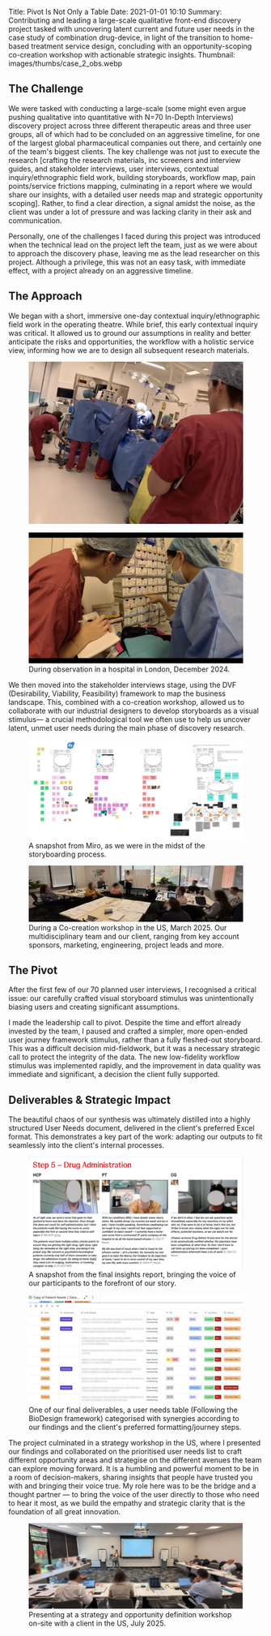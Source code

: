 Title: Pivot Is Not Only a Table
Date: 2021-01-01 10:10
Summary: Contributing and leading a large-scale qualitative front-end discovery project tasked with uncovering latent current and future user needs in the case study of combination drug-device, in light of the transition to home-based treatment service design, concluding with an opportunity-scoping co-creation workshop with actionable strategic insights.
Thumbnail: images/thumbs/case_2_obs.webp

## The Challenge

We were tasked with conducting a large-scale (some might even argue pushing qualitative into quantitative with N=70 In-Depth Interviews) discovery project across three different therapeutic areas and three user groups, all of which had to be concluded on an aggressive timeline, for one of the largest global pharmaceutical companies out there, and certainly one of the team's biggest clients. The key challenge was not just to execute the research [crafting the research materials, inc screeners and interview guides, and stakeholder interviews, user interviews, contextual inquiry/ethnographic field work, building storyboards, workflow map, pain points/service frictions mapping, culminating in a report where we would share our insights, with a detailed user needs map and strategic opportunity scoping]. Rather, to find a clear direction, a signal amidst the noise, as the client was under a lot of pressure and was lacking clarity in their ask and communication.

Personally, one of the challenges I faced during this project was introduced when the technical lead on the project left the team, just as we were about to approach the discovery phase, leaving me as the lead researcher on this project. Although a privilege, this was not an easy task, with immediate effect, with a project already on an aggressive timeline.


## The Approach

We began with a short, immersive one-day contextual inquiry/ethnographic field work in the operating theatre. While brief, this early contextual inquiry was critical. It allowed us to ground our assumptions in reality and better anticipate the risks and opportunities, the workflow with a holistic service view, informing how we are to design all subsequent research materials.

<figure>
  <img class="fit image" src="images/fulls/Case 2 - OBS II.webp" />
</figure>

<figure>
  <img class="fit image" src="images/fulls/Case 2 - OBS.webp" />
  <figcaption>During observation in a hospital in London, December 2024.</figcaption>
</figure>

We then moved into the stakeholder interviews stage, using the DVF (Desirability, Viability, Feasibility) framework to map the business landscape. This, combined with a co-creation workshop, allowed us to collaborate with our industrial designers to develop storyboards as a visual stimulus— a crucial methodological tool we often use to help us uncover latent, unmet user needs during the main phase of discovery research.

<figure>
  <img class="fit image" src="images/fulls/Case 2 - storyboard.webp" />
  <figcaption>A snapshot from Miro, as we were in the midst of the storyboarding process.</figcaption>
</figure>

<figure>
  <img class="fit image" src="images/fulls/Case 2 - workshop.webp" />
  <figcaption>During a Co-creation workshop in the US, March 2025. Our multidisciplinary team and our client, ranging from key account sponsors, marketing, engineering, project leads and more.</figcaption>
</figure>


## The Pivot

After the first few of our 70 planned user interviews, I recognised a critical issue: our carefully crafted visual storyboard stimulus was unintentionally biasing users and creating significant assumptions.

I made the leadership call to pivot. Despite the time and effort already invested by the team, I paused and crafted a simpler, more open-ended user journey framework stimulus, rather than a fully fleshed-out storyboard. This was a difficult decision mid-fieldwork, but it was a necessary strategic call to protect the integrity of the data. The new low-fidelity workflow stimulus was implemented rapidly, and the improvement in data quality was immediate and significant, a decision the client fully supported.


## Deliverables & Strategic Impact

The beautiful chaos of our synthesis was ultimately distilled into a highly structured User Needs document, delivered in the client's preferred Excel format. This demonstrates a key part of the work: adapting our outputs to fit seamlessly into the client's internal processes.

<figure>
  <img class="fit image" src="images/fulls/Case 2 - IDI show case.webp" />
  <figcaption>A snapshot from the final insights report, bringing the voice of our participants to the forefront of our story.</figcaption>
</figure>

<figure>
  <img class="fit image" src="images/fulls/Case 2 - User needs.webp" />
  <figcaption>One of our final deliverables, a user needs table (Following the BioDesign framework) categorised with synergies according to our findings and the client's preferred formatting/journey steps.</figcaption>
</figure>

The project culminated in a strategy workshop in the US, where I presented our findings and collaborated on the prioritised user needs list to craft different opportunity areas and strategise on the different avenues the team can explore moving forward. It is a humbling and powerful moment to be in a room of decision-makers, sharing insights that people have trusted you with and bringing their voice true. My role here was to be the bridge and a thought partner — to bring the voice of the user directly to those who need to hear it most, as we build the empathy and strategic clarity that is the foundation of all great innovation.

<figure>
  <img class="fit image" src="images/fulls/Case 2 - workshop blur.webp" />
  <figcaption>Presenting at a strategy and opportunity definition workshop on-site with a client in the US, July 2025.</figcaption>
</figure>
